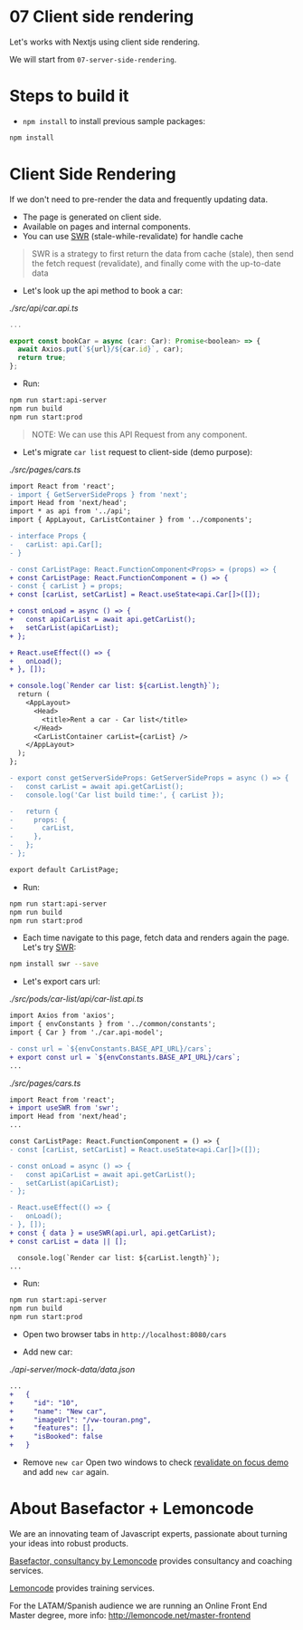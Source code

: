 # 07 Client side rendering

Let's works with Nextjs using client side rendering.

We will start from `07-server-side-rendering`.

# Steps to build it

- `npm install` to install previous sample packages:

```bash
npm install
```

# Client Side Rendering

If we don't need to pre-render the data and frequently updating data.

- The page is generated on client side.
- Available on pages and internal components.
- You can use [SWR](https://swr.vercel.app/) (stale-while-revalidate) for handle cache

> SWR is a strategy to first return the data from cache (stale), then send the fetch request (revalidate), and finally come with the up-to-date data

- Let's look up the api method to book a car:

_./src/api/car.api.ts_

```javascript
...

export const bookCar = async (car: Car): Promise<boolean> => {
  await Axios.put(`${url}/${car.id}`, car);
  return true;
};

```

- Run:

```bash
npm run start:api-server
npm run build
npm run start:prod
```

> NOTE: We can use this API Request from any component.

- Let's migrate `car list` request to client-side (demo purpose):

_./src/pages/cars.ts_

```diff
import React from 'react';
- import { GetServerSideProps } from 'next';
import Head from 'next/head';
import * as api from '../api';
import { AppLayout, CarListContainer } from '../components';

- interface Props {
-   carList: api.Car[];
- }

- const CarListPage: React.FunctionComponent<Props> = (props) => {
+ const CarListPage: React.FunctionComponent = () => {
- const { carList } = props;
+ const [carList, setCarList] = React.useState<api.Car[]>([]);

+ const onLoad = async () => {
+   const apiCarList = await api.getCarList();
+   setCarList(apiCarList);
+ };

+ React.useEffect(() => {
+   onLoad();
+ }, []);

+ console.log(`Render car list: ${carList.length}`);
  return (
    <AppLayout>
      <Head>
        <title>Rent a car - Car list</title>
      </Head>
      <CarListContainer carList={carList} />
    </AppLayout>
  );
};

- export const getServerSideProps: GetServerSideProps = async () => {
-   const carList = await api.getCarList();
-   console.log('Car list build time:', { carList });

-   return {
-     props: {
-       carList,
-     },
-   };
- };

export default CarListPage;

```

- Run:

```bash
npm run start:api-server
npm run build
npm run start:prod
```

- Each time navigate to this page, fetch data and renders again the page. Let's try [SWR](https://swr.vercel.app/):

```bash
npm install swr --save
```

- Let's export cars url:

_./src/pods/car-list/api/car-list.api.ts_

```diff
import Axios from 'axios';
import { envConstants } from '../common/constants';
import { Car } from './car.api-model';

- const url = `${envConstants.BASE_API_URL}/cars`;
+ export const url = `${envConstants.BASE_API_URL}/cars`;
...

```

_./src/pages/cars.ts_

```diff
import React from 'react';
+ import useSWR from 'swr';
import Head from 'next/head';
...

const CarListPage: React.FunctionComponent = () => {
- const [carList, setCarList] = React.useState<api.Car[]>([]);

- const onLoad = async () => {
-   const apiCarList = await api.getCarList();
-   setCarList(apiCarList);
- };

- React.useEffect(() => {
-   onLoad();
- }, []);
+ const { data } = useSWR(api.url, api.getCarList);
+ const carList = data || [];

  console.log(`Render car list: ${carList.length}`);
...

```

- Run:

```bash
npm run start:api-server
npm run build
npm run start:prod
```

- Open two browser tabs in `http://localhost:8080/cars`

- Add new car:

_./api-server/mock-data/data.json_

```diff
...
+   {
+     "id": "10",
+     "name": "New car",
+     "imageUrl": "/vw-touran.png",
+     "features": [],
+     "isBooked": false
+   }
```

- Remove `new car` Open two windows to check [revalidate on focus demo](https://swr.vercel.app/docs/revalidation#revalidate-on-focus) and add `new car` again.

# About Basefactor + Lemoncode

We are an innovating team of Javascript experts, passionate about turning your ideas into robust products.

[Basefactor, consultancy by Lemoncode](http://www.basefactor.com) provides consultancy and coaching services.

[Lemoncode](http://lemoncode.net/services/en/#en-home) provides training services.

For the LATAM/Spanish audience we are running an Online Front End Master degree, more info: http://lemoncode.net/master-frontend
